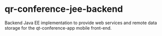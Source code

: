 qr-conference-jee-backend
=========================

Backend Java EE implementation to provide web services and remote data storage for the qt-conference-app mobile front-end.
